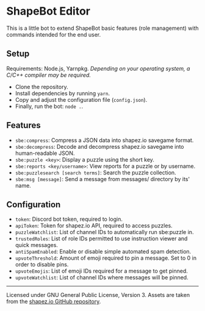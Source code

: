 # ShapeBot Editor

This is a little bot to extend ShapeBot basic features (role management) with
commands intended for the end user.

## Setup

Requirements: Node.js, Yarnpkg. _Depending on your operating system, a C/C++
compiler may be required._

-   Clone the repository.
-   Install dependencies by running `yarn`.
-   Copy and adjust the configuration file (`config.json`).
-   Finally, run the bot: `node .`.

## Features

-   `sbe:compress`: Compress a JSON data into shapez.io savegame format.
-   `sbe:decompress`: Decode and decompress shapez.io savegame into
    human-readable JSON.
-   `sbe:puzzle <key>`: Display a puzzle using the short key.
-   `sbe:reports <key/username>`: View reports for a puzzle or by username.
-   `sbe:puzzlesearch [search terms]`: Search the puzzle collection.
-   `sbe:msg [message]`: Send a message from messages/ directory by its' name.

## Configuration

-   `token`: Discord bot token, required to login.
-   `apiToken`: Token for shapez.io API, required to access puzzles.
-   `puzzleWatchlist`: List of channel IDs to automatically run sbe:puzzle in.
-   `trustedRoles`: List of role IDs permitted to use instruction viewer and
    quick messages.
-   `antiSpamEnabled`: Enable or disable simple automated spam detection.
-   `upvoteThreshold`: Amount of emoji required to pin a message. Set to 0
    in order to disable pins.
-   `upvoteEmojis`: List of emoji IDs required for a message to get pinned.
-   `upvoteWatchlist`: List of channel IDs where messages will be pinned.

---

Licensed under GNU General Public License, Version 3. Assets are taken from
the [shapez.io GitHub repository](https://github.com/tobspr/shapez.io).
